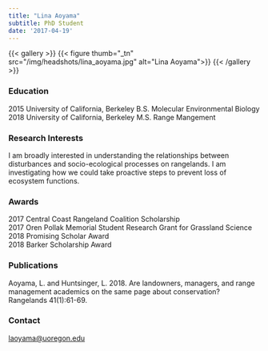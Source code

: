 ```yaml
---
title: "Lina Aoyama"
subtitle: PhD Student
date: '2017-04-19'
---
```



{{< gallery >}}
  {{< figure thumb="_tn" src="/img/headshots/lina_aoyama.jpg" alt="Lina Aoyama">}}
{{< /gallery >}} 

<!--more-->
### Education
2015 University of California, Berkeley B.S. Molecular Environmental Biology  
2018 University of California, Berkeley M.S. Range Mangement

### Research Interests
I am broadly interested in understanding the relationships between disturbances and socio-ecological processes on rangelands. I am investigating how we could take proactive steps to prevent loss of ecosystem functions. 

### Awards
2017 Central Coast Rangeland Coalition Scholarship  
2017 Oren Pollak Memorial Student Research Grant for Grassland Science  
2018 Promising Scholar Award  
2018 Barker Scholarship Award  

### Publications
Aoyama, L. and Huntsinger, L. 2018. Are landowners, managers, and range management academics on the same page about conservation? Rangelands 41(1):61-69.

### Contact
laoyama@uoregon.edu  

